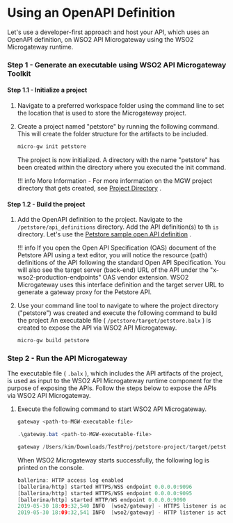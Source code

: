 # Using an OpenAPI Definition

Let's use a developer-first approach and host your API, which uses an OpenAPI definition, on WSO2 API Microgateway using the WSO2 Microgateway runtime.

### Step 1 - Generate an executable using WSO2 API Microgateway Toolkit

#### Step 1.1 - Initialize a project

1.  Navigate to a preferred workspace folder using the command line to set the location that is used to store the Microgateway project.
2.  Create a project named "petstore" by running the following command. This will create the folder structure for the artifacts to be included.

    ``` java
    micro-gw init petstore
    ```

     The project is now initialized. A directory with the name "petstore" has been created within the directory where you executed the init command.

    !!! info
        More Information
        -   For more information on the MGW project directory that gets created, see [Project Directory]({{base_path}}/reference/project-directory/) .

#### Step 1.2 - Build the project

1.  Add the OpenAPI definition to the project.
    Navigate to the `/petstore/api_definitions` directory. Add the API definition(s) to th `is` directory. Let's use the [Petstore sample open API definition](https://github.com/wso2/product-microgateway/blob/master/samples/petstore_basic.yaml) .

    !!! info
        If you open the Open API Specification (OAS) document of the Petstore API using a text editor, you will notice the resource (path) definitions of the API following the standard Open API Specification. You will also see the target server (back-end) URL of the API under the "x-wso2-production-endpoints" OAS vendor extension. WSO2 Microgateway uses this interface definition and the target server URL to generate a gateway proxy for the Petstore API.

2.  Use your command line tool to navigate to where the project directory ("petstore") was created and execute the following command to build the project
    An executable file ( `/petstore/target/petstore.balx` ) is created to expose the API via WSO2 API Microgateway.

    ``` java
    micro-gw build petstore
    ```

### Step 2 - Run the API Microgateway

The executable file ( `.balx` ), which includes the API artifacts of the project, is used as input to the WSO2 API Microgateway runtime component for the purpose of exposing the APIs. Follow the steps below to expose the APIs via WSO2 API Microgateway.

1.  Execute the following command to start WSO2 API Microgateway.

    ``` java tab="Format - Linux/Mac OS"
    gateway <path-to-MGW-executable-file>
    ```

    ``` java tab="Format - Windows OS"
    .\gateway.bat <path-to-MGW-executable-file>
    ```

    ``` java tab="Example"
    gateway /Users/kim/Downloads/TestProj/petstore-project/target/petstore-project.jar
    ```

    When WSO2 Microgateway starts successfully, the following log is printed on the console.

    ``` java
    ballerina: HTTP access log enabled
    [ballerina/http] started HTTPS/WSS endpoint 0.0.0.0:9096
    [ballerina/http] started HTTPS/WSS endpoint 0.0.0.0:9095
    [ballerina/http] started HTTP/WS endpoint 0.0.0.0:9090
    2019-05-30 18:09:32,540 INFO  [wso2/gateway] - HTTPS listener is active on port 9095 
    2019-05-30 18:09:32,541 INFO  [wso2/gateway] - HTTP listener is active on port 9090 
    ```


